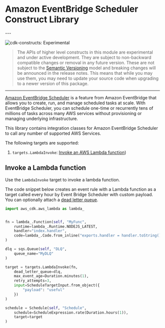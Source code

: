 # Amazon EventBridge Scheduler Construct Library

<!--BEGIN STABILITY BANNER-->---


![cdk-constructs: Experimental](https://img.shields.io/badge/cdk--constructs-experimental-important.svg?style=for-the-badge)

> The APIs of higher level constructs in this module are experimental and under active development.
> They are subject to non-backward compatible changes or removal in any future version. These are
> not subject to the [Semantic Versioning](https://semver.org/) model and breaking changes will be
> announced in the release notes. This means that while you may use them, you may need to update
> your source code when upgrading to a newer version of this package.

---
<!--END STABILITY BANNER-->

[Amazon EventBridge Scheduler](https://aws.amazon.com/blogs/compute/introducing-amazon-eventbridge-scheduler/) is a feature from Amazon EventBridge
that allows you to create, run, and manage scheduled tasks at scale. With EventBridge Scheduler, you can schedule one-time or recurrently tens
of millions of tasks across many AWS services without provisioning or managing underlying infrastructure.

This library contains integration classes for Amazon EventBridge Scheduler to call any
number of supported AWS Services.

The following targets are supported:

1. `targets.LambdaInvoke`: [Invoke an AWS Lambda function](#invoke-a-lambda-function))

## Invoke a Lambda function

Use the `LambdaInvoke` target to invoke a lambda function.

The code snippet below creates an event rule with a Lambda function as a target
called every hour by Event Bridge Scheduler with custom payload. You can optionally attach a
[dead letter queue](https://docs.aws.amazon.com/eventbridge/latest/userguide/rule-dlq.html).

```python
import aws_cdk.aws_lambda as lambda_


fn = lambda_.Function(self, "MyFunc",
    runtime=lambda_.Runtime.NODEJS_LATEST,
    handler="index.handler",
    code=lambda_.Code.from_inline("exports.handler = handler.toString()")
)

dlq = sqs.Queue(self, "DLQ",
    queue_name="MyDLQ"
)

target = targets.LambdaInvoke(fn,
    dead_letter_queue=dlq,
    max_event_age=Duration.minutes(1),
    retry_attempts=3,
    input=ScheduleTargetInput.from_object({
        "payload": "useful"
    })
)

schedule = Schedule(self, "Schedule",
    schedule=ScheduleExpression.rate(Duration.hours(1)),
    target=target
)
```
